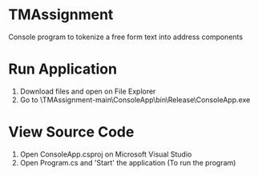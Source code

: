 # TMAssignment
Console program to tokenize a free form text into address components

# Run Application
1. Download files and open on File Explorer
2. Go to \TMAssignment-main\ConsoleApp\bin\Release\ConsoleApp.exe

# View Source Code
1. Open ConsoleApp.csproj on Microsoft Visual Studio 
2. Open Program.cs and 'Start' the application (To run the program)

